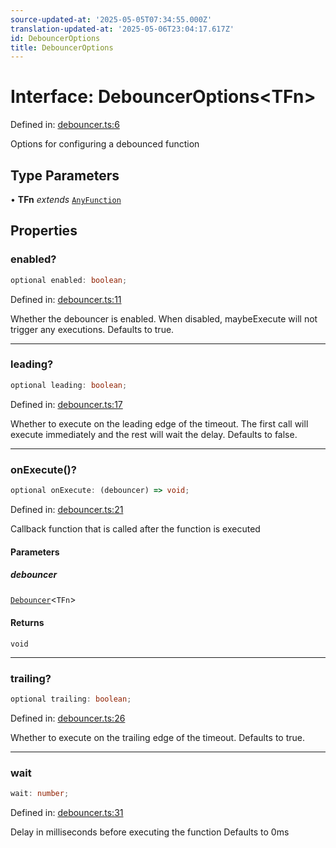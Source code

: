 ```yaml
---
source-updated-at: '2025-05-05T07:34:55.000Z'
translation-updated-at: '2025-05-06T23:04:17.617Z'
id: DebouncerOptions
title: DebouncerOptions
---
```


<!-- DO NOT EDIT: this page is autogenerated from the type comments -->

# Interface: DebouncerOptions\<TFn\>

Defined in: [debouncer.ts:6](https://github.com/TanStack/pacer/blob/main/packages/pacer/src/debouncer.ts#L6)

Options for configuring a debounced function

## Type Parameters

• **TFn** *extends* [`AnyFunction`](../type-aliases/anyfunction.md)

## Properties

### enabled?

```ts
optional enabled: boolean;
```

Defined in: [debouncer.ts:11](https://github.com/TanStack/pacer/blob/main/packages/pacer/src/debouncer.ts#L11)

Whether the debouncer is enabled. When disabled, maybeExecute will not trigger any executions.
Defaults to true.

***

### leading?

```ts
optional leading: boolean;
```

Defined in: [debouncer.ts:17](https://github.com/TanStack/pacer/blob/main/packages/pacer/src/debouncer.ts#L17)

Whether to execute on the leading edge of the timeout.
The first call will execute immediately and the rest will wait the delay.
Defaults to false.

***

### onExecute()?

```ts
optional onExecute: (debouncer) => void;
```

Defined in: [debouncer.ts:21](https://github.com/TanStack/pacer/blob/main/packages/pacer/src/debouncer.ts#L21)

Callback function that is called after the function is executed

#### Parameters

##### debouncer

[`Debouncer`](../classes/debouncer.md)\<`TFn`\>

#### Returns

`void`

***

### trailing?

```ts
optional trailing: boolean;
```

Defined in: [debouncer.ts:26](https://github.com/TanStack/pacer/blob/main/packages/pacer/src/debouncer.ts#L26)

Whether to execute on the trailing edge of the timeout.
Defaults to true.

***

### wait

```ts
wait: number;
```

Defined in: [debouncer.ts:31](https://github.com/TanStack/pacer/blob/main/packages/pacer/src/debouncer.ts#L31)

Delay in milliseconds before executing the function
Defaults to 0ms
